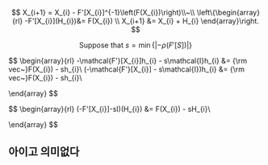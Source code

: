 $$
X_{i+1} = X_{i} - F'[X_{i}]^{-1}\left(F(X_{i})\right)\\~\\
\left\{\begin{array}{rl}
-F'[X_{i}](H_{i})&= F(X_{i}) \\
X_{i+1} &= X_{i} + H_{i}
\end{array}\right.
$$

$$
\textrm{Suppose that }s = \min\left\{\left|-\rho(F'[S])\right|\right\}
$$

$$
\begin{array}{rl}
-\mathcal{F'}[X_{i}]h_{i} - s\mathcal{I}h_{i} &= {\rm vec~}F(X_{i}) - sh_{i}\\
(-\mathcal{F'}[X_{i}] - s\mathcal{I})h_{i} &= {\rm vec~}F(X_{i}) - sh_{i}\\

\end{array}
$$

$$
\begin{array}{rl}
(-F'[X_{i}]-sI)(H_{i}) &= F(X_{i}) - sH_{i}\\

\end{array}
$$

## 아이고 의미없다




